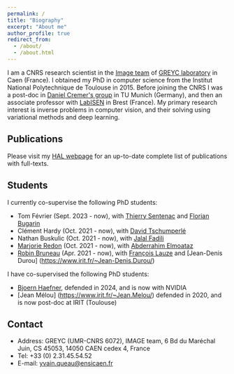 ```yaml
---
permalink: /
title: "Biography"
excerpt: "About me"
author_profile: true
redirect_from: 
  - /about/
  - /about.html
---
```



I am a CNRS research scientist in the [Image team](https://www.greyc.fr/en/equipes/image-2/) of [GREYC laboratory](https://www.greyc.fr/) in Caen (France). I obtained my PhD in computer science from the Institut National Polytechnique de Toulouse in 2015. Before joining the CNRS I was a post-doc in [Daniel Cremer's group](https://cvg.cit.tum.de/) in TU Munich (Germany), and then an associate professor with [LabISEN](https://isen-brest.fr/labisen/) in Brest (France). My primary research interest is inverse problems in computer vision, and their solving using variational methods and deep learning. 


Publications
------

Please visit my [HAL webpage](https://cv.hal.science/yvain-queau) for an up-to-date complete list of publications with full-texts. 

Students
------

I currently co-supervise the following PhD students: 
* Tom Février (Sept. 2023 - now), with [Thierry Sentenac](https://ica.cnrs.fr/en/author/tsentenac/) and [Florian Bugarin](https://ica.cnrs.fr/en/author/fbugarin/)
* Clément Hardy (Oct. 2021 - now), with [David Tschumperlé](https://tschumperle.users.greyc.fr/) 
* Nathan Buskulic (Oct. 2021 - now), with [Jalal Fadili](https://fadili.users.greyc.fr/) 
* [Marjorie Redon](https://redonmarjorie.github.io/) (Oct. 2021 - now), with [Abderrahim Elmoataz](https://elmoatazbill.users.greyc.fr/) 
* [Robin Bruneau](https://robinbruneau.github.io/) (Apr. 2021 - now), with [François Lauze](https://loutchoa.github.io/) and [Jean-Denis Durou] (https://www.irit.fr/~Jean-Denis.Durou/)

I have co-supervised the following PhD students: 
* [Bjoern Haefner](https://cvg.cit.tum.de/members/haefner), defended in 2024, and is now with NVIDIA 
* [Jean Mélou] (https://www.irit.fr/~Jean.Melou/) defended in 2020, and is now post-doc at IRIT (Toulouse)

Contact
------
* Address: GREYC (UMR-CNRS 6072), IMAGE team, 6 Bd du Maréchal Juin, CS 45053, 14050 CAEN cedex 4, France
* Tel: +33 (0) 2.31.45.54.52
* E-mail: yvain.queau@ensicaen.fr

